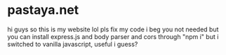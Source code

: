 # pastaya.net
 hi guys so this is my website lol pls fix my code i beg you
not needed but you can install express.js and body parser and cors through "npm i" but i switched to vanilla javascript, useful i guess?
